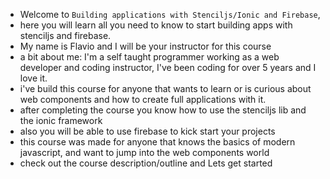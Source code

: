 - Welcome to `Building applications with Stenciljs/Ionic and Firebase`,
- here you will learn all you need to know to start building apps with stenciljs and firebase.
- My name is Flavio and I will be your instructor for this course
- a bit about me: I'm a self taught programmer working as a web developer and coding instructor, I've been coding for over 5 years and I love it.
- i've build this course for anyone that wants to learn or is curious about web components and how to create full applications with it.
- after completing the course you know how to use the stenciljs lib and the ionic framework
- also you will be able to use firebase to kick start your projects
- this course was made for anyone that knows the basics of modern javascript, and want to jump into the web components world
- check out the course description/outline and Lets get started
